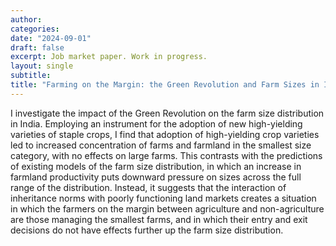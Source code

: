 ```yaml
---
author:
categories:
date: "2024-09-01"
draft: false
excerpt: Job market paper. Work in progress.
layout: single
subtitle: 
title: "Farming on the Margin: the Green Revolution and Farm Sizes in India"
---
```


I investigate the impact of the Green Revolution on the farm size distribution in India. Employing an instrument for the adoption of new high-yielding varieties of staple crops, I find that adoption of high-yielding crop varieties led to increased concentration of farms and farmland in the smallest size category, with no effects on large farms. This contrasts with the predictions of existing models of the farm size distribution, in which an increase in farmland productivity puts downward pressure on sizes across the full range of the distribution. Instead, it suggests that the interaction of inheritance norms with poorly functioning land markets creates a situation in which the farmers on the margin between agriculture and non-agriculture are those managing the smallest farms, and in which their entry and exit decisions do not have effects further up the farm size distribution.


